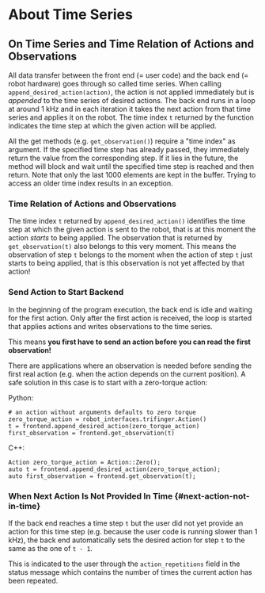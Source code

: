 About Time Series
=================

On Time Series and Time Relation of Actions and Observations
------------------------------------------------------------

All data transfer between the front end (= user code) and the back end
(= robot hardware) goes through so called time series. When calling
`append_desired_action(action)`, the action is not applied immediately
but is *appended* to the time series of desired actions. The back end
runs in a loop at around 1 kHz and in each iteration it takes the next
action from that time series and applies it on the robot. The time index
`t` returned by the function indicates the time step at which the given
action will be applied.

All the get methods (e.g. `get_observation()`) require a "time index" as
argument. If the specified time step has already passed, they
immediately return the value from the corresponding step. If it lies in
the future, the method will block and wait until the specified time step
is reached and then return. Note that only the last 1000 elements are
kept in the buffer. Trying to access an older time index results in an
exception.

### Time Relation of Actions and Observations

The time index `t` returned by `append_desired_action()` identifies the
time step at which the given action is sent to the robot, that is at
this moment the action *starts* to being applied. The observation that
is returned by `get_observation(t)` also belongs to this very moment.
This means the observation of step `t` belongs to the moment when the
action of step `t` just starts to being applied, that is this
observation is not yet affected by that action!

### Send Action to Start Backend

In the beginning of the program execution, the back end is idle and
waiting for the first action. Only after the first action is received,
the loop is started that applies actions and writes observations to the
time series.

This means **you first have to send an action before you can read the
first observation!**

There are applications where an observation is needed before sending the
first real action (e.g. when the action depends on the current
position). A safe solution in this case is to start with a zero-torque
action:

Python:

```{.py}
# an action without arguments defaults to zero torque
zero_torque_action = robot_interfaces.trifinger.Action()
t = frontend.append_desired_action(zero_torque_action)
first_observation = frontend.get_observation(t)
```

C++:

```{.cpp}
Action zero_torque_action = Action::Zero();
auto t = frontend.append_desired_action(zero_torque_action);
auto first_observation = frontend.get_observation(t);
```

### When Next Action Is Not Provided In Time {#next-action-not-in-time}

If the back end reaches a time step `t` but the user did not yet provide
an action for this time step (e.g. because the user code is running
slower than 1 kHz), the back end automatically sets the desired action
for step `t` to the same as the one of `t - 1`.

This is indicated to the user through the `action_repetitions` field in
the status message which contains the number of times the current action
has been repeated.



